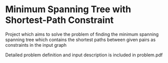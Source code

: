 <html>
<body>
<h1> Minimum Spanning Tree with Shortest-Path Constraint    </h1>
<p> Project which aims to solve the problem of finding the minimum spanning spanning tree which contains the shortest paths between given pairs as constraints in the input graph <br>
  
<p> Detailed problem definition and input description is included in problem.pdf <br>


</html>
</body>
